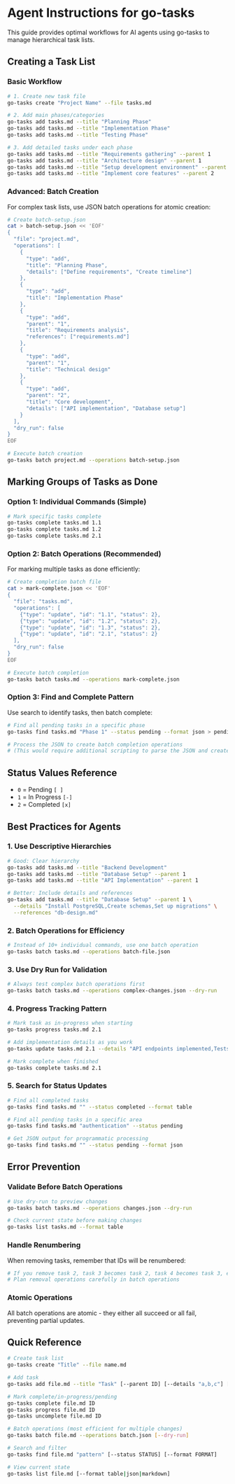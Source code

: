 # Agent Instructions for go-tasks

This guide provides optimal workflows for AI agents using go-tasks to manage hierarchical task lists.

## Creating a Task List

### Basic Workflow

```bash
# 1. Create new task file
go-tasks create "Project Name" --file tasks.md

# 2. Add main phases/categories
go-tasks add tasks.md --title "Planning Phase"
go-tasks add tasks.md --title "Implementation Phase"  
go-tasks add tasks.md --title "Testing Phase"

# 3. Add detailed tasks under each phase
go-tasks add tasks.md --title "Requirements gathering" --parent 1
go-tasks add tasks.md --title "Architecture design" --parent 1
go-tasks add tasks.md --title "Setup development environment" --parent 2
go-tasks add tasks.md --title "Implement core features" --parent 2
```

### Advanced: Batch Creation

For complex task lists, use JSON batch operations for atomic creation:

```bash
# Create batch-setup.json
cat > batch-setup.json << 'EOF'
{
  "file": "project.md",
  "operations": [
    {
      "type": "add",
      "title": "Planning Phase",
      "details": ["Define requirements", "Create timeline"]
    },
    {
      "type": "add", 
      "title": "Implementation Phase"
    },
    {
      "type": "add",
      "parent": "1",
      "title": "Requirements analysis",
      "references": ["requirements.md"]
    },
    {
      "type": "add",
      "parent": "1", 
      "title": "Technical design"
    },
    {
      "type": "add",
      "parent": "2",
      "title": "Core development",
      "details": ["API implementation", "Database setup"]
    }
  ],
  "dry_run": false
}
EOF

# Execute batch creation
go-tasks batch project.md --operations batch-setup.json
```

## Marking Groups of Tasks as Done

### Option 1: Individual Commands (Simple)

```bash
# Mark specific tasks complete
go-tasks complete tasks.md 1.1
go-tasks complete tasks.md 1.2  
go-tasks complete tasks.md 2.1
```

### Option 2: Batch Operations (Recommended)

For marking multiple tasks as done efficiently:

```bash
# Create completion batch file
cat > mark-complete.json << 'EOF'
{
  "file": "tasks.md",
  "operations": [
    {"type": "update", "id": "1.1", "status": 2},
    {"type": "update", "id": "1.2", "status": 2},
    {"type": "update", "id": "1.3", "status": 2},
    {"type": "update", "id": "2.1", "status": 2}
  ],
  "dry_run": false
}
EOF

# Execute batch completion
go-tasks batch tasks.md --operations mark-complete.json
```

### Option 3: Find and Complete Pattern

Use search to identify tasks, then batch complete:

```bash
# Find all pending tasks in a specific phase
go-tasks find tasks.md "Phase 1" --status pending --format json > pending-tasks.json

# Process the JSON to create batch completion operations
# (This would require additional scripting to parse the JSON and create batch operations)
```

## Status Values Reference

- `0` = Pending `[ ]`
- `1` = In Progress `[-]`  
- `2` = Completed `[x]`

## Best Practices for Agents

### 1. Use Descriptive Hierarchies
```bash
# Good: Clear hierarchy
go-tasks add tasks.md --title "Backend Development" 
go-tasks add tasks.md --title "Database Setup" --parent 1
go-tasks add tasks.md --title "API Implementation" --parent 1

# Better: Include details and references
go-tasks add tasks.md --title "Database Setup" --parent 1 \
  --details "Install PostgreSQL,Create schemas,Set up migrations" \
  --references "db-design.md"
```

### 2. Batch Operations for Efficiency
```bash
# Instead of 10+ individual commands, use one batch operation
go-tasks batch tasks.md --operations batch-file.json
```

### 3. Use Dry Run for Validation
```bash
# Always test complex batch operations first
go-tasks batch tasks.md --operations complex-changes.json --dry-run
```

### 4. Progress Tracking Pattern
```bash
# Mark task as in-progress when starting
go-tasks progress tasks.md 2.1

# Add implementation details as you work
go-tasks update tasks.md 2.1 --details "API endpoints implemented,Tests added,Documentation updated"

# Mark complete when finished
go-tasks complete tasks.md 2.1
```

### 5. Search for Status Updates
```bash
# Find all completed tasks
go-tasks find tasks.md "" --status completed --format table

# Find all pending tasks in a specific area
go-tasks find tasks.md "authentication" --status pending

# Get JSON output for programmatic processing
go-tasks find tasks.md "" --status pending --format json
```

## Error Prevention

### Validate Before Batch Operations
```bash
# Use dry-run to preview changes
go-tasks batch tasks.md --operations changes.json --dry-run

# Check current state before making changes
go-tasks list tasks.md --format table
```

### Handle Renumbering
When removing tasks, remember that IDs will be renumbered:
```bash
# If you remove task 2, task 3 becomes task 2, task 4 becomes task 3, etc.
# Plan removal operations carefully in batch operations
```

### Atomic Operations
All batch operations are atomic - they either all succeed or all fail, preventing partial updates.

## Quick Reference

```bash
# Create task list
go-tasks create "Title" --file name.md

# Add task
go-tasks add file.md --title "Task" [--parent ID] [--details "a,b,c"] [--references "x.md,y.md"]

# Mark complete/in-progress/pending  
go-tasks complete file.md ID
go-tasks progress file.md ID
go-tasks uncomplete file.md ID

# Batch operations (most efficient for multiple changes)
go-tasks batch file.md --operations batch.json [--dry-run]

# Search and filter
go-tasks find file.md "pattern" [--status STATUS] [--format FORMAT]

# View current state
go-tasks list file.md [--format table|json|markdown]
```